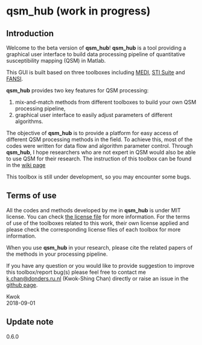 # qsm_hub (work in progress)  

## Introduction  

Welcome to the beta version of **qsm_hub**! **qsm_hub** is a tool providing a graphical user interface to build data processing pipeline of quantitative susceptibility mapping (QSM) in Matlab.

This GUI is built based on three toolboxes including [MEDI](http://weill.cornell.edu/mri/pages/qsm.html), [STI Suite](https://people.eecs.berkeley.edu/~chunlei.liu/software.html) and [FANSI](https://gitlab.com/cmilovic/FANSI-toolbox).

**qsm_hub** provides two key features for QSM processing:  
1. mix-and-match methods from different toolboxes to build your own QSM processing pipeline,
2. graphical user interface to easily adjust parameters of different algorithms.

The objective of **qsm_hub** is to provide a platform for easy access of different QSM processing methods in the field. To achieve this, most of the codes were written for data flow and algorithm parameter control. Through **qsm_hub**, I hope researchers who are not expert in QSM would also be able to use QSM for their research. The instruction of this toolbox can be found in the [wiki page](https://github.com/kschan0214/qsm_hub/wiki)

This toolbox is still under development, so you may encounter some bugs.

## Terms of use
All the codes and methods developed by me in **qsm_hub** is under MIT license. You can check [the license file]() for more information. For the terms of use of the toolboxes related to this work, their own license applied and please check the corresponding license files of each toolbox for more information. 

When you use **qsm_hub** in your research, please cite the related papers of the methods in your processing pipeline. 

If you have any question or you would like to provide suggestion to improve this toolbox/report bug(s) please feel free to contact me k.chan@donders.ru.nl (Kwok-Shing Chan) directly or raise an issue in the [github page](https://github.com/kschan0214/qsm_hub/issues).

Kwok  
2018-09-01


## Update note  

0.6.0


